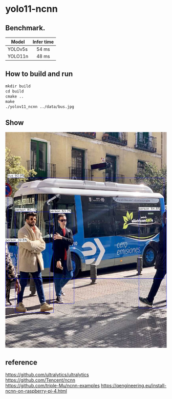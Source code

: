 # yolo11-ncnn

## Benchmark.
| Model  | Infer time|
| ------------- | :-------------: |
| YOLOv5s  | 54 ms |
| YOLO11n  | 48 ms |

## How to build and run
``` shell
mkdir build
cd build 
cmake ..
make 
./yolov11_ncnn ../data/bus.jpg
```

## Show
![show](./data/output.jpg)

## reference

<https://github.com/ultralytics/ultralytics><br>
<https://github.com/Tencent/ncnn><br>
<https://github.com/triple-Mu/ncnn-examples>
<https://qengineering.eu/install-ncnn-on-raspberry-pi-4.html>
